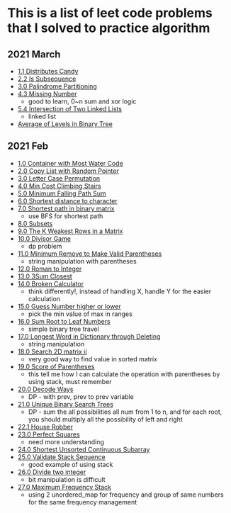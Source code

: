 # This is a list of leet code problems that I solved to practice algorithm

## 2021 March
* [1.1 Distributes Candy](./Distributes%20Candy.cpp)
* [2.2 Is Subsequence](./Is%20Subsequence.cpp)
* [3.0 Palindrome Partitioning](./Palindrome%20Partitioning.cpp)
* [4.3 Missing Number](./Missing%20Number.cpp)
  * good to learn, 0~n sum and xor logic
* [5.4 Intersection of Two Linked Lists](./Intersection%20of%20Two%20Linked%20Lists.cpp)
  * linked list
* [Average of Levels in Binary Tree]()


## 2021 Feb
* [1.0 Container with Most Water Code](./Container%20With%20Most%20Water.cpp)
* [2.0 Copy List with Random Pointer](./Copy%20List%20with%20Random%20Pointer.cpp)
* [3.0 Letter Case Permutation](./Letter%20Case%20Permutation.cpp)
* [4.0 Min Cost Climbing Stairs](./Min%20Cost%20Climbing%20Stairs.cpp)
* [5.0 Minimum Falling Path Sum](./Minimum%20Falling%20Path%20Sum.cpp)
* [6.0 Shortest distance to character](./Shortest%20distance%20to%20character.cpp)
* [7.0 Shortest path in binary matrix](./Shortest%20path%20in%20binary%20matrix.cpp)
  * use BFS for shortest path
* [8.0 Subsets](./Subsets.cpp)
* [9.0 The K Weakest Rows in a Matrix](./The%20K%20Weakest%20Rows%20in%20a%20Matrix.cpp)
* [10.0 Divisor Game](./Divisor%20Game.cpp)
  * dp problem
* [11.0 Minimum Remove to Make Valid Parentheses](./Minimum%20Remove%20to%20Make%20Valid%20Parentheses.cpp)
  * string manipulation with parentheses 
* [12.0 Roman to Integer](./Roman%20to%20Integer.cpp)
* [13.0 3Sum Closest](./3Sum%20Closest.cpp)
* [14.0 Broken Calculator](./Broken%20Calculator.cpp)
  * think differently!, instead of handling X, handle Y for the easier calculation
* [15.0 Guess Number higher or lower](./Guess%20Number%20Higer%20or%20Lower%20ii.cpp)
  * pick the min value of max in ranges  
* [16.0 Sum Root to Leaf Numbers](./Sum%20Root%20to%20Leaf%20numbers.cpp)
  * simple binary tree travel
* [17.0 Longest Word in Dictionary through Deleting](./Longest%20Word%20in%20Dictionary%20through%20Deleting.cpp)
  * string manipulation
* [18.0 Search 2D matrix ii](.//Search%20a%202D%20Matrix%20II.cpp)
  * very good way to find value in sorted matrix
* [19.0 Score of Parentheses](./Score%20of%20Parentheses.cpp)
  * this tell me how I can calculate the operation with parentheses by using stack, must remember
* [20.0 Decode Ways](./Decode%20Ways.cpp)
  * DP - with prev, prev to prev variable 
* [21.0 Unique Binary Search Trees](./Unique%20Binary%20Search%20Trees.cpp)
  * DP - sum the all possibilities all num from 1 to n, and for each root, you should multiply all the possibility of left and right
* [22.1 House Robber](./House%20Robber.cpp)
* [23.0 Perfect Squares](./Perfect%20Square.cpp)
  * need more understanding
* [24.0 Shortest Unsorted Continuous Subarray](./Shortest%20Unsorted%20Continuous%20Subarray.cpp)
* [25.0 Validate Stack Sequence](./Validate%20Stack%20Sequences.cpp)
  * good example of using stack
* [26.0 Divide two integer](./Divide%20two%20integer.cpp)
  * bit manipulation is difficult
* [27.0 Maximum Frequency Stack](./Maximum%20Frequency%20Stack.cpp)
  * using 2 unordered_map for frequency and group of same numbers for the same frequency management






